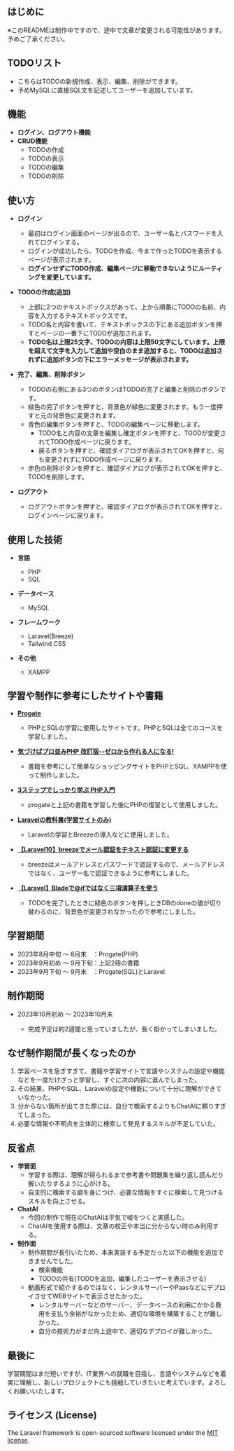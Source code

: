 ## はじめに

※このREADMEは制作中ですので、途中で文章が変更される可能性があります。予めご了承ください。

## TODOリスト

- こちらはTODOの新規作成、表示、編集、削除ができます。
- 予めMySQLに直接SQL文を記述してユーザーを追加しています。

## 機能

- **ログイン、ログアウト機能**
- **CRUD機能**
  - TODOの作成
  - TODOの表示
  - TODOの編集
  - TODOの削除

## 使い方

- **ログイン**
  - 最初はログイン画面のページが出るので、ユーザー名とパスワードを入れてログインする。
  - ログインが成功したら、TODOを作成、今まで作ったTODOを表示するページが表示されます。
  - **ログインせずにTODO作成、編集ページに移動できないようにルーティングを変更しています。**

- **TODOの作成(追加)**
  - 上部に2つのテキストボックスがあって、上から順番にTODOの名前、内容を入力するテキストボックスです。
  - TODO名と内容を書いて、テキストボックスの下にある追加ボタンを押すとページの一番下にTODOが追加されます。
  - **TODO名は上限25文字、TODOの内容は上限50文字にしています。上限を超えて文字を入力して追加や空白のまま追加すると、TODOは追加されずに追加ボタンの下にエラーメッセージが表示されます。**

- **完了、編集、削除ボタン**
  - TODOの右側にある3つのボタンはTODOの完了と編集と削除のボタンです。
  - 緑色の完了ボタンを押すと、背景色が緑色に変更されます。もう一度押すと元の背景色に変更されます。
  - 青色の編集ボタンを押すと、TODOの編集ページに移動します。
    - TODO名と内容の文章を編集し確定ボタンを押すと、TOODが変更されてTODO作成ページに戻ります。
    - 戻るボタンを押すと、確認ダイアログが表示されてOKを押すと、何も変更されずにTODO作成ページに戻ります。
  - 赤色の削除ボタンを押すと、確認ダイアログが表示されてOKを押すと、TODOを削除します。

- **ログアウト**
  - ログアウトボタンを押すと、確認ダイアログが表示されてOKを押すと、ログインページに戻ります。

## 使用した技術

- **言語**
  - PHP
  - SQL

- **データベース**
  - MySQL

- **フレームワーク**
  - Laravel(Breeze)
  - Tailwind CSS

- **その他**
  - XAMPP

## 学習や制作に参考にしたサイトや書籍

- [**Progate**](https://prog-8.com)

  - PHPとSQLの学習に使用したサイトです。PHPとSQLは全てのコースを学習しました。

- [**気づけばプロ並みPHP 改訂版--ゼロから作れる人になる!**](https://amzn.asia/d/dZYudsm)

  - 書籍を参考にして簡単なショッピングサイトをPHPとSQL、XAMPPを使って制作しました。

- [**3ステップでしっかり学ぶ PHP入門**](https://amzn.asia/d/7e3Nypq)

  - progateと上記の書籍を学習した後にPHPの復習として使用しました。

- [**Laravelの教科書(学習サイトのみ)**](https://textpro.addisteria.com/home)

  - Laravelの学習とBreezeの導入などに使用しました。

- [**【Laravel10】breezeでメール認証をテキスト認証に変更する**](https://qiita.com/yukisku/items/d4f77f378f223937473c)

  - breezeはメールアドレスとパスワードで認証するので、メールアドレスではなく、ユーザー名で認証できるように参考にしました。

- [**【Laravel】Bladeで@ifではなく三項演算子を使う**](https://qiita.com/shonansurvivors/items/1e3194cf3eb2ea089039)

  - TODOを完了したときに緑色のボタンを押しときDBのdoneの値が切り替わるのに、背景色が変更されなかったので参考にしました。

## 学習期間

- 2023年8月中旬 ～ 8月末　：Progate(PHP)
- 2023年9月初め ～ 9月下旬：上記2冊の書籍
- 2023年9月下旬 ～ 9月末　：Progate(SQL)とLaravel

## 制作期間

- 2023年10月初め ～ 2023年10月末

  - 完成予定は約2週間と思っていましたが、長く掛かってしまいました。

## なぜ制作期間が長くなったのか

1. 学習ペースを急ぎすぎて、書籍や学習サイトで言語やシステムの設定や機能などを一度だけざっと学習し、すぐに次の内容に進んでしまった。
2. その結果、PHPやSQL、Laravelの設定や機能について十分に理解ができていなかった。
3. 分からない箇所が出てきた際には、自分で検索するよりもChatAIに頼りすぎてしまった。
4. 必要な情報や不明点を主体的に検索して発見するスキルが不足していた。

## 反省点
- **学習面**
  - 学習する際は、理解が得られるまで参考書や問題集を繰り返し読んだり解いたりするように心がける。
  - 自主的に検索する癖を身につけ、必要な情報をすぐに検索して見つけるスキルを向上させる。
- **ChatAI**
  - 今回の制作で現在のChatAIは平気で嘘をつくと実感した。
  - ChatAIを使用する際は、文章の校正や本当に分からない時のみ利用する。
- **制作面** 
  - 制作期間が長引いたため、本来実装する予定だった以下の機能を追加できませんでした。
    - 検索機能
    - TODOの共有(TODOを追加、編集したユーザーを表示させる)
  - 動画形式で紹介するのではなく、レンタルサーバーやPaasなどにデプロイさせてWEBサイトで表示させたかった。
    - レンタルサーバーなどのサーバー、データベースの利用にかかる費用を支払う余裕がなかったため、適切な環境を構築することが難しかった。
    - 自分の技術力がまだ向上途中で、適切なデプロイが難しかった。
 
## 最後に

学習期間はまだ短いですが、IT業界への就職を目指し、言語やシステムなどを着実に理解し、新しいプロジェクトにも挑戦していきたいと考えています。よろしくお願いいたします。

## ライセンス (License)

The Laravel framework is open-sourced software licensed under the [MIT license](https://opensource.org/licenses/MIT).
